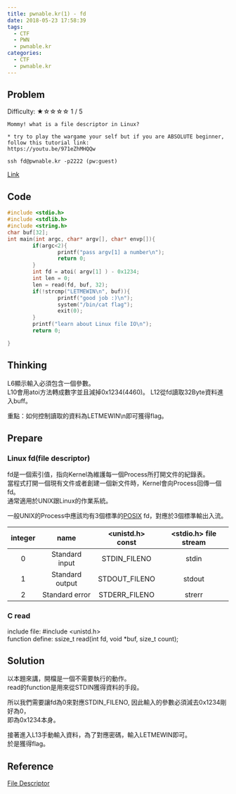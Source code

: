 ```yaml
---
title: pwnable.kr(1) - fd
date: 2018-05-23 17:58:39
tags:
  - CTF
  - PWN
  - pwnable.kr
categories:
  - CTF
  - pwnable.kr
---
```

## Problem  
Difficulty: ★☆☆☆☆ 1 / 5  
```
Mommy! what is a file descriptor in Linux?

* try to play the wargame your self but if you are ABSOLUTE beginner, follow this tutorial link:
https://youtu.be/971eZhMHQQw

ssh fd@pwnable.kr -p2222 (pw:guest)
```
[Link](http://pwnable.kr/play.php)
<!-- More -->

## Code
```c 
#include <stdio.h>
#include <stdlib.h>
#include <string.h>
char buf[32];
int main(int argc, char* argv[], char* envp[]){
        if(argc<2){
                printf("pass argv[1] a number\n");
                return 0;
        }
        int fd = atoi( argv[1] ) - 0x1234;
        int len = 0;
        len = read(fd, buf, 32);
        if(!strcmp("LETMEWIN\n", buf)){
                printf("good job :)\n");
                system("/bin/cat flag");
                exit(0);
        }
        printf("learn about Linux file IO\n");
        return 0;

}
```

## Thinking  
L6顯示輸入必須包含一個參數。  
L10會用atoi方法轉成數字並且減掉0x1234(4460)。
L12從fd讀取32Byte資料進入buff。

重點：如何控制讀取的資料為LETMEWIN\n即可獲得flag。

## Prepare  
### Linux fd(file descriptor)   
fd是一個索引值，指向Kernel為維護每一個Process所打開文件的紀錄表。  
當程式打開一個現有文件或者創建一個新文件時，Kernel會向Process回傳一個fd。  
通常適用於UNIX跟Linux的作業系統。  

一般UNIX的Process中應該均有3個標準的[POSIX](https://zh.wikipedia.org/wiki/POSIX) fd，對應於3個標準輸出入流。  
 
| integer | name | <unistd.h> const | <stdio.h> file stream |  
| :-----: | :-----: | :-----: | :-----: | 
| 0 | Standard input | STDIN\_FILENO | stdin |  
| 1 | Standard output | STDOUT\_FILENO | stdout |  
| 2 | Standard error | STDERR\_FILENO | strerr |  

### C read  
include file: #include <unistd.h>  
function define: ssize\_t read(int fd, void \*buf, size\_t count);  

## Solution  
以本題來講，開檔是一個不需要執行的動作。  
read的function是用來從STDIN獲得資料的手段。  

所以我們需要讓fd為0來對應STDIN\_FILENO, 因此輸入的參數必須減去0x1234剛好為0，  
即為0x1234本身。

接著進入L13手動輸入資料，為了對應密碼，輸入LETMEWIN即可。  
於是獲得flag。  

## Reference  
[File Descriptor](https://en.wikipedia.org/wiki/File_descriptor)

